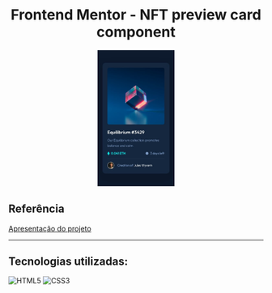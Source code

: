 # <h1 align="center">Frontend Mentor - NFT preview card component</h1>

<p align="center">
  <img alt="/NFT-PREVIEW" src=https://github.com/Lucs25/NFT-PREVIEW-Challenger/blob/master/design/mobile-design.jpg width="30%" ){:target="_blank"} >
</p>

## Referência

<a  href="https://nft-preview-challenger.vercel.app/" target="_blank" >Apresentação do projeto</a>
****
## Tecnologias utilizadas:

![HTML5](https://img.shields.io/badge/html5-%23E34F26.svg?style=for-the-badge&logo=html5&logoColor=white) ![CSS3](https://img.shields.io/badge/css3-%231572B6.svg?style=for-the-badge&logo=css3&logoColor=white)
